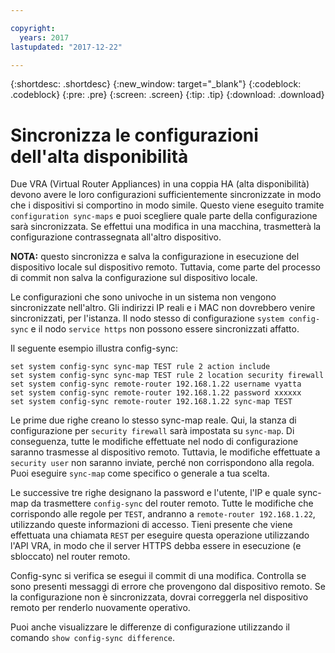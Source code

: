 ```yaml
---

copyright:
  years: 2017
lastupdated: "2017-12-22"

---
```


{:shortdesc: .shortdesc}
{:new_window: target="_blank"}
{:codeblock: .codeblock}
{:pre: .pre}
{:screen: .screen}
{:tip: .tip}
{:download: .download}

# Sincronizza le configurazioni dell'alta disponibilità 
Due VRA (Virtual Router Appliances) in una coppia HA (alta disponibilità) devono avere le loro configurazioni sufficientemente sincronizzate in modo che i dispositivi si comportino in modo simile. Questo viene eseguito tramite `configuration sync-maps` e puoi scegliere quale parte della configurazione sarà sincronizzata. Se effettui una modifica in una macchina, trasmetterà la configurazione contrassegnata all'altro dispositivo.

**NOTA:** questo sincronizza e salva la configurazione in esecuzione del dispositivo locale sul dispositivo remoto. Tuttavia, come parte del processo di commit non salva la configurazione sul dispositivo locale. 

Le configurazioni che sono univoche in un sistema non vengono sincronizzate nell'altro. Gli indirizzi IP reali e i MAC non dovrebbero venire sincronizzati, per l'istanza. Il nodo stesso di configurazione `system config-sync` e il nodo `service https` non possono essere sincronizzati affatto.

Il seguente esempio illustra config-sync:

```
set system config-sync sync-map TEST rule 2 action include
set system config-sync sync-map TEST rule 2 location security firewall
set system config-sync remote-router 192.168.1.22 username vyatta
set system config-sync remote-router 192.168.1.22 password xxxxxx
set system config-sync remote-router 192.168.1.22 sync-map TEST
```

Le prime due righe creano lo stesso sync-map reale. Qui, la stanza di configurazione per `security firewall` sarà impostata su `sync-map`. Di conseguenza, tutte le modifiche effettuate nel nodo di configurazione saranno trasmesse al dispositivo remoto. Tuttavia, le modifiche effettuate a `security user` non saranno inviate, perché non corrispondono alla regola. Puoi eseguire `sync-map` come specifico o generale a tua scelta.

Le successive tre righe designano la password e l'utente, l'IP e quale sync-map da trasmettere `config-sync` del router remoto. Tutte le modifiche che corrispondo alle regole per `TEST`, andranno a `remote-router 192.168.1.22`, utilizzando queste informazioni di accesso. Tieni presente che viene effettuata una chiamata `REST` per eseguire questa operazione utilizzando l'API VRA, in modo che il server HTTPS debba essere in esecuzione (e sbloccato) nel router remoto. 

Config-sync si verifica se esegui il commit di una modifica. Controlla se sono presenti messaggi di errore che provengono dal dispositivo remoto. Se la configurazione non è sincronizzata, dovrai correggerla nel dispositivo remoto per renderlo nuovamente operativo.

Puoi anche visualizzare le differenze di configurazione utilizzando il comando `show config-sync difference`.
